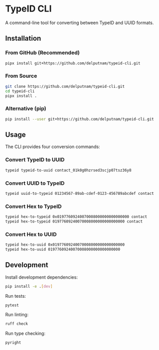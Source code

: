 # TypeID CLI

A command-line tool for converting between TypeID and UUID formats.

## Installation

### From GitHub (Recommended)
```bash
pipx install git+https://github.com/delputnam/typeid-cli.git
```

### From Source
```bash
git clone https://github.com/delputnam/typeid-cli.git
cd typeid-cli
pipx install .
```

### Alternative (pip)
```bash
pip install --user git+https://github.com/delputnam/typeid-cli.git
```

## Usage

The CLI provides four conversion commands:

### Convert TypeID to UUID
```bash
typeid typeid-to-uuid contact_01k0g0hzrsed3scjp07tsz36y8
```

### Convert UUID to TypeID
```bash
typeid uuid-to-typeid 01234567-89ab-cdef-0123-456789abcdef contact
```

### Convert Hex to TypeID
```bash
typeid hex-to-typeid 0x01977609240070008000000000000000 contact
typeid hex-to-typeid 01977609240070008000000000000000 contact
```

### Convert Hex to UUID
```bash
typeid hex-to-uuid 0x01977609240070008000000000000000
typeid hex-to-uuid 01977609240070008000000000000000
```

## Development

Install development dependencies:
```bash
pip install -e .[dev]
```

Run tests:
```bash
pytest
```

Run linting:
```bash
ruff check
```

Run type checking:
```bash
pyright
```